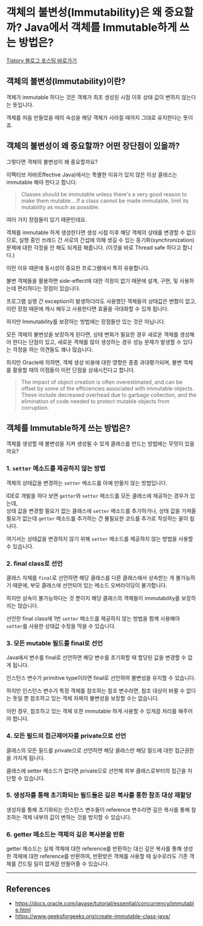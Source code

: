 # 객체의 불변성(Immutability)은 왜 중요할까? Java에서 객체를 Immutable하게 쓰는 방법은?

[Tistory 블로그 포스팅 바로가기](https://seunghyunson.tistory.com/24)

## 객체의 불변성(Immutability)이란?

객체가 immutable 하다는 것은 객체가 최초 생성된 시점 이후 상태 값이 변하지 않는다는 뜻입니다.

객체를 처음 만들었을 때의 속성을 해당 객체가 사라질 때까지 그대로 유지한다는 뜻이죠.

## 객체의 불변성이 왜 중요할까? 어떤 장단점이 있을까?

그렇다면 객체의 불변성이 왜 중요할까요?

이펙티브 자바(Effective Java)에서는 특별한 이유가 있지 않은 이상 클래스는 immutable 해야 한다고 합니다.

> Classes should be immutable unless there's a very good reason to make them mutable....If a class cannot be made immutable, limit its mutability as much as possible.

여러 가지 장점들이 있기 때문인데요.

객체를 immutable 하게 생성한다면 생성 시점 이후 해당 객체의 상태를 변경할 수 없으므로, 실행 중인 쓰레드 간 서로의 간섭에 의해 생길 수 있는 동기화(synchronization) 문제에 대한 걱정을 안 해도 되게끔 해줍니다. (이것을 바로 Thread safe 하다고 합니다.)

이런 이유 때문에 동시성이 중요한 프로그램에서 특히 유용합니다.

불변 객체들을 활용하면 side-effect에 대한 걱정이 없기 때문에 설계, 구현, 및 사용하는데 편리하다는 장점이 있습니다.

프로그램 실행 간 exception이 발생하더라도 사용했던 객체들의 상태값은 변함이 없고, 이런 장점 때문에 캐시 해두고 사용한다면 효율을 극대화할 수 있게 됩니다.

하지만 Immutability를 보장하는 방법에는 장점들만 있는 것은 아닙니다.

모든 객체의 불변성을 보장하게 된다면, 상태 변화가 필요한 경우 새로운 객체를 생성해야 한다는 단점이 있고, 새로운 객체를 많이 생성하는 경우 성능 문제가 발생할 수 있다는 걱정을 하는 의견들도 꽤나 많습니다.

하지만 Oracle에 의하면, 객체 생성 비용에 대한 영향은 종종 과대평가되며, 불변 객체를 활용할 때의 이점들이 이런 단점을 상쇄시킨다고 합니다.

> The impact of object creation is often overestimated, and can be offset by some of the efficiencies associated with immutable objects. These include decreased overhead due to garbage collection, and the elimination of code needed to protect mutable objects from corruption.

## 객체를 Immutable하게 쓰는 방법은?

객체를 생성할 때 불변성을 지켜 생성될 수 있게 클래스를 만드는 방법에는 무엇이 있을까요?

### 1. `setter` 메소드를 제공하지 않는 방법

객체의 상태값을 변경하는 `setter` 메소드를 아예 만들지 않는 방법입니다.

IDE로 개발을 하다 보면 `getter`와 `setter` 메소드를 모든 클래스에 제공하는 경우가 있는데,  
상태 값을 변경할 필요가 없는 클래스에 `setter` 메소드를 추가하거나, 상태 값을 가져올 필요가 없는데 `getter` 메소드를 추가하는 건 불필요한 코드를 추가로 작성하는 꼴이 됩니다.

여기서는 상태값을 변경하지 않기 위해 `setter` 메소드를 제공하지 않는 방법을 사용할 수 있습니다.

### 2. final class로 선언

클래스 자체를 `final`로 선언하면 해당 클래스를 다른 클래스에서 상속받는 게 불가능하기 때문에, 부모 클래스에 선언되어 있는 메소드 오버라이딩이 불가합니다.

하지만 상속이 불가능하다는 것 뿐이지 해당 클래스의 객체들이 immutability를 보장하지는 않습니다.

선언한 final class에 1번 `setter` 메소드를 제공하지 않는 방법을 함께 사용해야 `setter`를 사용한 상태값 수정을 막을 수 있습니다.

### 3. 모든 mutable 필드를 final로 선언

Java에서 변수를 final로 선언하면 해당 변수를 초기화할 때 할당된 값을 변경할 수 없게 됩니다.

인스턴스 변수가 primitive type이라면 final로 선언하여 불변성을 유지할 수 있습니다.

하지만 인스턴스 변수가 특정 객체를 참조하는 참조 변수라면, 참조 대상이 바뀔 수 없다는 뜻일 뿐 참조하고 있는 객체 자체의 불변성을 보장할 수는 없습니다.

이런 경우, 참조하고 있는 객체 또한 immutable 하게 사용할 수 있게끔 처리를 해주어야 합니다.

### 4. 모든 필드의 접근제어자를 private으로 선언

클래스의 모든 필드를 private으로 선언하면 해당 클래스만 해당 필드에 대한 접근권한을 가지게 됩니다.

클래스에 setter 메소드가 없다면 private으로 선언해 외부 클래스로부터의 접근을 차단할 수 있습니다.

### 5. 생성자를 통해 초기화되는 필드들은 깊은 복사를 통한 참조 대상 재할당

생성자를 통해 초기화되는 인스턴스 변수들이 reference 변수라면 깊은 복사를 통해 참조하는 객체 내부의 값이 변하는 것을 방지할 수 있습니다.

### 6. getter 메소드는 객체의 깊은 복사본을 반환

getter 메소드는 실제 객체에 대한 reference를 반환하는 대신 깊은 복사를 통해 생성한 객체에 대한 reference를 반환하여, 반환받은 객체를 사용할 때 실수로라도 기존 객체를 건드릴 일이 없게끔 만들어줄 수 있습니다.

---

## References

- https://docs.oracle.com/javase/tutorial/essential/concurrency/immutable.html
- https://www.geeksforgeeks.org/create-immutable-class-java/
